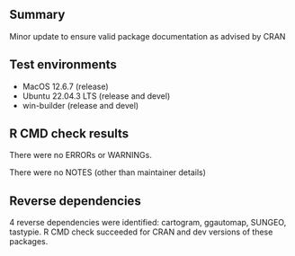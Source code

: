 ## Summary

Minor update to ensure valid package documentation as advised by CRAN

## Test environments

  * MacOS 12.6.7 (release)
  * Ubuntu 22.04.3 LTS (release and devel)
  * win-builder (release and devel)

## R CMD check results

There were no ERRORs or WARNINGs.

There were no NOTES (other than maintainer details)

## Reverse dependencies

4 reverse dependencies were identified: cartogram, ggautomap, SUNGEO, tastypie. 
R CMD check succeeded for CRAN and dev versions of these packages.
